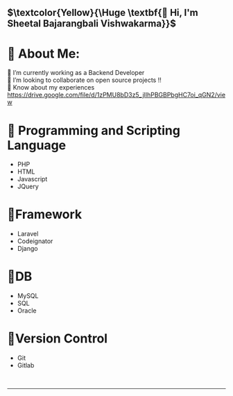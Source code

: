 ## $\textcolor{Yellow}{\Huge \textbf{👋 Hi, I'm Sheetal Bajarangbali Vishwakarma}}$

# 💫 About Me:
🔭 I’m currently working as a Backend Developer <br>👯 I’m looking to collaborate on open source projects !! <br>📄 Know about my experiences https://drive.google.com/file/d/1zPMU8bD3z5_jIlhPBGBPbgHC7oi_qGN2/view<br>

  # 🎯 Programming and Scripting Language
- PHP
- HTML
- Javascript
- JQuery
# 🎯Framework
- Laravel
- Codeignator
- Django
# 🎯DB
- MySQL
- SQL
- Oracle
# 🎯Version Control
- Git
- Gitlab
<br/>
<hr/>
